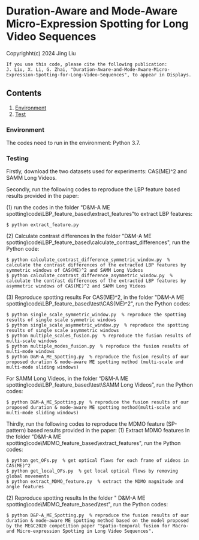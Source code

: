 # Duration-Aware and Mode-Aware Micro-Expression Spotting for Long Video Sequences
Copyrighht(c) 2024 Jing Liu

```
If you use this code, please cite the following publication:
J. Liu, X. Li, G. Zhai, "Duration-Aware-and-Mode-Aware-Micro-Expression-Spotting-for-Long-Video-Sequences", to appear in Displays.
```

## Contents

1. [Environment](#1)
2. [Test](#2)

<h3 id="1">Environment</h3>
The codes need to run in the environment: Python 3.7.

### Testing
Firstly, download the two datasets used for experiments: CAS(ME)^2 and SAMM Long Videos.

Secondly, run the following codes to reproduce the LBP feature based results provided in the paper:

(1) run the codes in the folder "D&M-A ME spotting\code\LBP_feature_based\extract_features"to extract LBP features:
```
$ python extract_feature.py
```
(2) Calculate contrast differences
In the folder "D&M-A ME spotting\code\LBP_feature_based\calculate_contrast_differences", run the Python code:
```
$ python calculate_contrast_difference_symmetric_window.py  % calculate the contrast differences of the extracted LBP features by symmetric windows of CAS(ME)^2 and SAMM Long Videos
$ python calculate_contrast_difference_asymmetric_window.py  % calculate the contrast differences of the extracted LBP features by asymmetric windows of CAS(ME)^2 and SAMM Long Videos
```
(3) Reproduce spotting results
For CAS(ME)^2, in the folder "D&M-A ME spotting\code\LBP_feature_based\test\CAS(ME)^2", run the Python codes:
```
$ python single_scale_symmetric_window.py  % reproduce the spotting results of single scale symmetric windows
$ python single_scale_asymmetric_window.py  % reproduce the spotting results of single scale asymmetric windows
$ python multiple_scales_fusion.py  % reproduce the fusion results of multi-scale windows
$ python multiple_modes_fusion.py  % reproduce the fusion results of multi-mode windows
$ python D&M-A_ME_Spotting.py  % reproduce the fusion results of our proposed duration & mode-aware ME spotting method (multi-scale and multi-mode sliding windows)
```
For SAMM Long Videos, in the folder “D&M-A ME spotting\code\LBP_feature_based\test\SAMM Long Videos”, run the Python codes:
```
$ python D&M-A_ME_Spotting.py  % reproduce the fusion results of our proposed duration & mode-aware ME spotting method(multi-scale and multi-mode sliding windows)
```

Thirdly, run the following codes to reproduce the MDMO feature (SP-pattern) based results provided in the paper:
(1) Extract MDMO features 
In the folder "D&M-A ME spotting\code\MDMO_feature_based\extract_features", run the Python codes:
```
$ python get_OFs.py  % get optical flows for each frame of videos in CAS(ME)^2
$ python get_local_OFs.py  % get local optical flows by removing global movements
$ python extract_MDMO_feature.py  % extract the MDMO magnitude and angle features
```
(2) Reproduce spotting results
In the folder " D&M-A ME spotting\code\MDMO_feature_based\test", run the Python codes:
```
$ python D&P-A_ME_Spotting.py  % reproduce the fusion results of our duration & mode-aware ME spotting method based on the model proposed by the MEGC2020 competition paper "Spatio-temporal fusion for Macro- and Micro-expression Spotting in Long Video Sequences".
```
